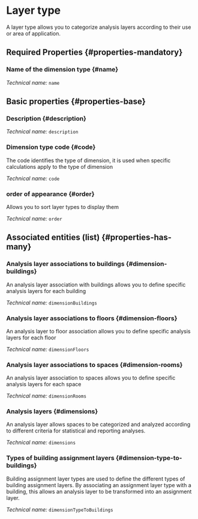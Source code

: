 # Layer type
<!--- THIS FILE IS GENERATED PLEASE DO NOT EDIT IT DIRECTLY --->

A layer type allows you to categorize analysis layers according to their use or area of application.

<OH code="dimensionType"/>




## Required Properties {#properties-mandatory}
    
### Name of the dimension type {#name}



*Technical name:* ```name```
<PH code="dimensionType:name"/>

    


## Basic properties {#properties-base}
    
### Description {#description}



*Technical name:* ```description```
<PH code="dimensionType:description"/>

### Dimension type code {#code}

The code identifies the type of dimension, it is used when specific calculations apply to the type of dimension

*Technical name:* ```code```
<PH code="dimensionType:code"/>

### order of appearance {#order}

Allows you to sort layer types to display them

*Technical name:* ```order```
<PH code="dimensionType:order"/>

    



## Associated entities (list) {#properties-has-many}

### Analysis layer associations to buildings {#dimension-buildings}

An analysis layer association with buildings allows you to define specific analysis layers for each building

*Technical name:* ```dimensionBuildings```
<PH code="dimensionType:dimensionBuildings"/>

### Analysis layer associations to floors {#dimension-floors}

An analysis layer to floor association allows you to define specific analysis layers for each floor

*Technical name:* ```dimensionFloors```
<PH code="dimensionType:dimensionFloors"/>

### Analysis layer associations to spaces {#dimension-rooms}

An analysis layer association to spaces allows you to define specific analysis layers for each space

*Technical name:* ```dimensionRooms```
<PH code="dimensionType:dimensionRooms"/>

### Analysis layers {#dimensions}

An analysis layer allows spaces to be categorized and analyzed according to different criteria for statistical and reporting analyses.

*Technical name:* ```dimensions```
<PH code="dimensionType:dimensions"/>

### Types of building assignment layers {#dimension-type-to-buildings}

Building assignment layer types are used to define the different types of building assignment layers. By associating an assignment layer type with a building, this allows an analysis layer to be transformed into an assignment layer.

*Technical name:* ```dimensionTypeToBuildings```
<PH code="dimensionType:dimensionTypeToBuildings"/>




